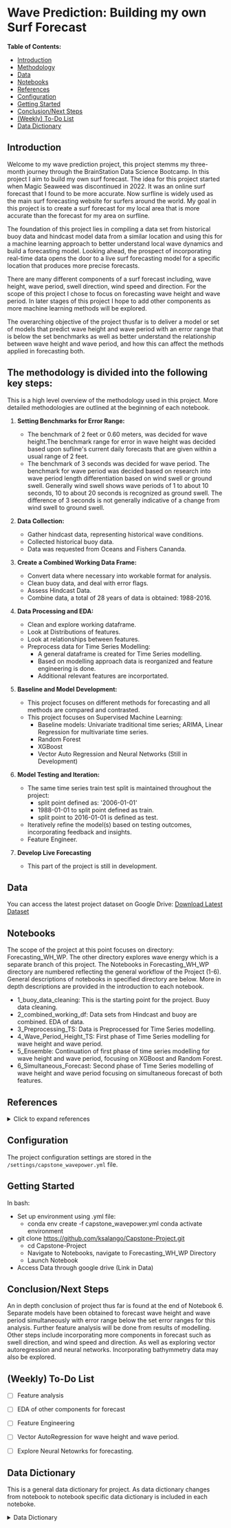 # Wave Prediction: Building my own Surf Forecast

**Table of Contents:**
- [Introduction](#introduction)
- [Methodology](#methodology)
- [Data](#data)
- [Notebooks](#notebooks)
- [References](#references)
- [Configuration](#configuration)
- [Getting Started](#getting-started)
- [Conclusion/Next Steps](#conclusionnext-steps)
- [(Weekly) To-Do List](#(weekly)-to-do-list)
- [Data Dictionary](#Data-Dictionary)


## Introduction
Welcome to my wave prediction project, this project stemms my three-month journey through the BrainStation Data Science Bootcamp. In this project I aim to build my own surf forecast. The idea for this project started when Magic Seaweed was discontinued in 2022. It was an online surf forecast that I found to be more accurate. Now surfline is widely used as the main surf forecasting website for surfers around the world. My goal in this project is to create a surf forecast for my local area that is more accurate than the forecast for my area on surfline.  

The foundation of this project lies in compiling a data set from historical buoy data and hindcast model data from a similar location and using this for a machine learning approach to better understand local wave dynamics and build a forecasting model. Looking ahead, the prospect of incorporating real-time data opens the door to a live surf forecasting model for a specific location that produces more precise forecasts. 

There are many different components of a surf forecast including, wave height, wave period, swell direction, wind speed and direction. For the scope of this project I chose to focus on forecasting wave height and wave period. In later stages of this project I hope to add other components as more machine learning methods will be explored. 

The overarching objective of the project thusfar is to deliver a model or set of models that predict wave height and wave period with an error range that is below the set benchmarks as well as better understand the relationship between wave height and wave period, and how this can affect the methods applied in forecasting both. 


 
 ## The methodology is divided into the following key steps:
This is a high level overview of the methodology used in this project. More detailed methodologies are outlined at the beginning of each notebook. 
1. **Setting Benchmarks for Error Range:**
   - The benchmark of 2 feet or 0.60 meters, was decided for wave height.The benchmark range for error in wave height was decided based upon sufline's current daily forecasts that are given within a usual range of 2 feet.
   - The benchmark of 3 seconds was decided for wave period.  The benchmark for wave period was decided based on research into wave period length differentiation based on wind swell or ground swell. Generally wind swell shows wave periods of 1 to about 10 seconds, 10 to about 20 seconds is recognized as ground swell. The difference of 3 seconds is not generally indicative of a change from wind swell to ground swell.
2. **Data Collection:**
   - Gather hindcast data, representing historical wave conditions.
   - Collected historical buoy data.
   - Data was requested from Oceans and Fishers Cananda.

3. **Create a Combined Working Data Frame:**
   - Convert data where necessary into workable format for analysis.
   - Clean buoy data, and deal with error flags.
   - Assess Hindcast Data.
   - Combine data, a total of 28 years of data is obtained: 1988-2016.

3. **Data Processing and EDA:**
   - Clean and explore working dataframe.
   - Look at Distributions of features.
   - Look at relationships between features.
   - Preprocess data for Time Series Modelling:
      - A general dataframe is created for Time Series modelling.
      - Based on modelling approach data is reorganized and feature engineering is done.
      - Additional relevant features are incorportated.
      
4. **Baseline and Model Development:**
   - This project focuses on different methods for forecasting and all methods are compared and contrasted.
   - This project focuses on Supervised Machine Learning:
     - Baseline models: Univariate traditional time series; ARIMA, Linear Regression for multivariate time series.
     - Random Forest
     - XGBoost 
     - Vector Auto Regression and Neural Networks (Still in Development)

5. **Model Testing and Iteration:**
   - The same time series train test split is maintained throughout the project: 
      - split point defined as: '2006-01-01'
      - 1988-01-01 to split point defined as train.
      - split point to 2016-01-01 is defined as test.
   - Iteratively refine the model(s) based on testing outcomes, incorporating feedback and insights.
   - Feature Engineer.
    
6. **Develop Live Forecasting** 
   - This part of the project is still in development. 

## Data
You can access the latest project dataset on Google Drive:
[Download Latest Dataset](https://drive.google.com/drive/folders/103uoc3UW-73YHMsvDNyMVQsZfuzLDKWG?usp=sharing)

## Notebooks 

The scope of the project at this point focuses on directory: Forecasting_WH_WP. The other directory explores wave energy which is a separate branch of this project. The Notebooks in Forecasting_WH_WP directory are numbered reflecting the general workflow of the Project (1-6). General descriptions of notebooks in specified directory are below. More in depth descriptions are provided in the introduction to each notebook. 
 - 1_buoy_data_cleaning: This is the starting point for the project. Buoy data cleaning.
 - 2_combined_working_df: Data sets from Hindcast and buoy are combined. EDA of data. 
 - 3_Preprocessing_TS: Data is Preprocessed for Time Series modelling. 
 - 4_Wave_Period_Height_TS: First phase of Time Series modelling for wave height and wave period.  
 - 5_Ensemble: Continuation of first phase of time series modelling for wave height and wave period, focusing on XGBoost and Random Forest.
 - 6_Simultaneous_Forecast: Second phase of Time Series modelling of wave height and wave period focusing on simultaneous forecast of both features. 

## References
<details>
  <summary>Click to expand references</summary>

1. **Guide to Wave Analysis and Forecasting**
   - Link: [Guide to wave Analysis and Forecasting](https://repository.oceanbestpractices.org/bitstream/handle/11329/121/702_en_for_approval.pdf?sequence=4&isAllowed=y)

2. **MEDS Tofino**
   - Link: [MEDS Tofino](http://www.waveworkshop.org/11thWaves/Papers/ThomasSwail_LongTermCoastalWaves2009.pdf)

3. **Wave Variance Spectra Theory**
   - Link: [Wave Variance Spectra Theory](https://www.oceanopticsbook.info/view/surfaces/level-2/wave-variance-spectra-theory)

4. **A Machine Learning Framework to Forecast Wave Conditions**
   - Link: [A Machine Learning Framework to Forecast Wave Conditions](https://cdip.ucsd.edu/themes/media/docs/publications_references/journal_articles/A_Machine_Learning_Framework_to_Forecast_Wave_Conditions.pdf)

5. **Wave Energy Equation and Bathymetry 3D Model of Tofino and Ucluelet**
   - Link: [Wave energy equation and bathymetry 3D model of Tofino and Ucluelet](https://natural-resources.canada.ca/sites/www.nrcan.gc.ca/files/canmetenergy/files/pubs/CHC-TR-051.pdf) (Page 31)

6. **Waves, Swell, and Wind Waves**
   - Link: [Waves, Swell, and Wind Waves](https://www.noaa.gov/jetstream/ocean/waves)

7. **Tidal Data**
   - Link: [Tidal Data](https://www.tides.gc.ca/en/stations/08615/1980-01-01?tz=PST&unit=m)

8. **Digital Bathymetry**
   - Link: [Digital Bathymetry](https://www.ncei.noaa.gov/maps/iho_dcdb/)

9. **Nearshore Wave Energy Resources for Western Vancouver Island, BC**
   - Link: [Nearshore Wave Energy Resources for Western Vancouver Island, BC](https://natural-resources.canada.ca/sites/www.nrcan.gc.ca/files/canmetenergy/files/pubs/CHC-TR-051.pdf)

10. **MSC50 Hindcast Information**
    - Link: [MSC50 Hindcast Information](http://oceanweather.net/MSC50WaveAtlas/)

11. **MSC50 Wind and Wave Reanalysis**
    - Link: [MSC50 Wind and Wave Reanalysis](https://www.oceanweather.com/about/papers/The%20MSC50%20Wind%20and%20Wave%20Reanalysis.pdf)

12. **Grid of MSC50**
    - Link: [Grid of MSC50](https://www.google.com/maps/d/edit?hl=en&mid=1vfmJCVehadWT2z4_9cO7pm1ubvZetgI&ll=49.3890792222663%2C-128.76574706926476&z=7)

13. **Laperouse Buoy Website**
    - Link: [Laperouse Buoy Website](https://www.ndbc.noaa.gov/station_page.php?station=46206)

14. **Long Term Coastal Waves**
    - Link: [Long Term Coastal Waves](http://www.waveworkshop.org/11thWaves/Papers/ThomasSwail_LongTermCoastalWaves2009.pdf)

15. **Simulating and Forecasting Ocean Wave Energy in Western Canada**
    - Link: [Simulating and Forecasting Ocean Wave Energy in Western Canada](https://www.uvic.ca/research/projects/wcwi/assets/docs/publications/Simulating%20and%20Forecasting%20Ocean%20Wave%20Energy%20in%20Western%20Canada%20_%20OE.pdf)

16. **Definitions of Tidal Data**
    - Link: [Definitions of Tidal Data](https://tides.gc.ca/tides/en/definitions-content-tides-and-currents#Datum)

17. **Wave Energy Theory**
    - Link: [Wave Energy Theory](https://www.oceanopticsbook.info/view/surfaces/level-2/wave-variance-spectra-theory)

18. **Waves Study**
    - Link: [Waves Study](https://www.uio.no/studier/emner/matnat/geofag/GEO4964/v20/pensumliste/notes_waves.pdf)

19. **Capture Width Ratio of Wave Energy Converters**
    - Link: [A database of capture width ratio of wave energy converters](https://www.researchgate.net/publication/276452440_A_database_of_capture_width_ratio_of_wave_energy_converters#:~:text=The%20average%20capture%2Dwidth%2Dratio,%2C%202022).%20…

20. **Wave Energy, Wind, Solar**
    - Link: [Wave Energy, Wind, Solar](https://blog.sintef.com/sintefenergy/wave-energy-wind-solar/)

21. **Surf Education**
    - Link: [Surf Education](https://education.nationalgeographic.org/resource/surfs/)

22. **LOLA - What Does It Stand For?**
    - Link: [What Does LOLA Stand For?](https://www.surfline.com
</details>

## Configuration
The project configuration settings are stored in the `/settings/capstone_wavepower.yml` file. 

## Getting Started
In bash: 
- Set up environment using .yml file: 
   - conda env create -f capstone_wavepower.yml
      conda activate environment
- git clone https://github.com/ksalango/Capstone-Project.git
   - cd Capstone-Project
   - Navigate to Notebooks, navigate to Forecasting_WH_WP Directory
   - Launch Notebook
- Access Data through google drive (Link in Data)

## Conclusion/Next Steps
An in depth conclusion of project thus far is found at the end of Notebook 6. Separate models have been obtained to forecast wave height and wave period simultaneously with error range below the set error ranges for this analysis. Further feature analysis will be done from results of modelling.  Other steps include incorporating more components in forecast such as swell direction, and wind speed and direction. As well as exploring vector autoregression and neural networks. Incorporating bathymmetry data may also be explored.   

## (Weekly) To-Do List

- [ ] Feature analysis
- [ ] EDA of other components for forecast
- [ ] Feature Engineering
- [ ] Vector AutoRegression for wave height and wave period.
- [ ] Explore Neural Netowrks for forecasting. 


## Data Dictionary
This is a general data dictionary for project. As data dictionary changes from notebook to notebook specific data dictionary is included in each noteboke. 
<details>
  <summary>Data Dictionary</summary>

**Note on Directions:**
Directions are given in degrees corresponding to True North:
- North (N): 0° = 360°
- East (E): 90°
- South (S): 180°
- West (W): 270°

- **Index, - DATE:** Date time excluding minutes, both df_buoy and df_hind joined on this column.
- **STN_ID:** Buoy station ID.
- **Datetime_x:** Datetime from df_buoy
- **DEPTH:** Depth in meters.
- **VWH$:** Characteristic significant wave height (reported by the buoy) (m)
- **VCMX:** Maximum zero crossing wave height (reported by the buoy) (m)
- **VTP$:** Wave spectrum peak period (reported by the buoy) (s)
- **WDIR:** Direction from which the wind is blowing (° True)
- **WSPD:** Horizontal wind speed (m/s)
- **WSS$:** Horizontal scalar wind speed (m/s)
- **GSPD:** Gust wind speed (m/s)
- **ATMS:** Atmospheric pressure at sea level (mbar)
- **DRYT:** Dry bulb temperature (air temperature) (°C)
- **SSTP:** Sea surface temperature (°C)
- **Q_FLAG:**
  - 0 - Blank: No quality control (QC) has been performed
  - 1 - Good: QC has been performed; record appears correct
  - 3 - Doubtful: QC has been performed; record appears doubtful
  - 4 - Erroneous: QC has been performed; record appears erroneous
  - 5 - Changes: The record has been changed as a result of QC
  - 6 - Acceptable: QC has been performed; record seems inconsistent with other records
  - 7 - Off Position: There is a problem with the buoy position or mooring. Data may still be useful.
  - 8 - Reserved
  - 9 - Reserved: Indicates missing elements
- **Datetime_y:** Date time in 3-hour intervals from df_hind
- **WD:** Wind Direction (deg from which wind is blowing (° True))
- **WS:** Wind Speed (m/s)
- **ETOT:** Total Variance of Total Spectrum (m^2)
- **TP:** Peak Spectral Period of Total Spectrum (sec)
- **VMD:** Vector Mean Direction of Total Spectrum (deg to which)
- **ETTSea:** Total Variance of Primary Partition (m^2)
- **TPSea:** Peak Spectral Period of Primary Partition (sec)
- **VMDSea:** Vector Mean Direction of Primary Partition (deg to which)
- **ETTSw:** Total Variance of Secondary Partition (m^2)
- **TPSw:** Peak Spectral Period of Secondary Partition (sec)
- **VMDSw:** Vector Mean Direction of Secondary Partition (deg to which)
- **MO1:** First Spectral Moment of Total Spectrum (m^2/s)
- **MO2:** Second Spectral Moment of Total Spectrum (m^2/s^2)
- **HS:** Significant Wave Height (m)
- **DMDIR:** Dominant Direction (deg to which)
- **ANGSPR:** Angular Spreading Function
- **INLINE:** In-Line Variance Ratio

</details>
 


